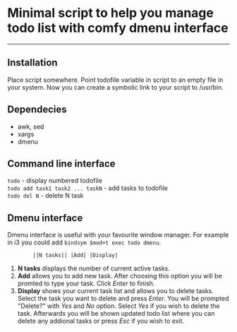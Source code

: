 # Minimal script to help you manage todo list with comfy dmenu interface

---

## Installation

Place script somewhere. Point todofile variable in script to an empty file in your
system. Now you can create a symbolic link to your script to /usr/bin.

## Dependecies

+ awk, sed
+ xargs
+ dmenu

## Command line interface

`todo` - display numbered todofile  
`todo add task1 task2 ... taskN` - add tasks to todofile  
`todo del N` - delete N task  

## Dmenu interface

Dmenu interface is useful with your favourite window manager. For example in i3 you could add `bindsym $mod+t exec todo dmenu`.

```
        ||N tasks|| |Add| |Display|
```

1. **N tasks** displays the number of current active tasks.  
2. **Add** allows you to add new task. After choosing this option you will be promted to type your task. Click *Enter* to finish.  
3. **Display** shows your current task list and allows you to delete tasks. Select the task you want to delete and press *Enter*. You will be prompted "Delete?" with *Yes* and *No* option. Select *Yes* if you wish to delete the task. Afterwards you will be shown updated todo list where you can delete any addional tasks or press *Esc* if you wish to exit.
